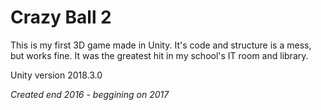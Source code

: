 # Crazy Ball 2
This is my first 3D game made in Unity. It's code and structure is a mess, but works fine.
It was the greatest hit in my school's IT room and library.

Unity version 2018.3.0

*Created end 2016 - beggining on 2017*